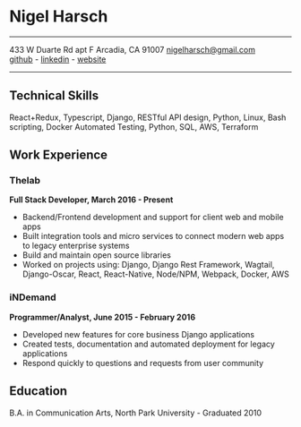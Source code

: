 # Nigel Harsch

---
433 W Duarte Rd apt F
Arcadia, CA
91007
nigelharsch@gmail.com<br />
[github](http://github.com/nharsch) -
[linkedin](http://linkedin.com/in/nigelharsch) -
[website](http://nigelharsch.com)

---
## Technical Skills
React+Redux, Typescript, Django, RESTful API design, Python, Linux, Bash scripting, Docker
Automated Testing, Python, SQL, AWS, Terraform

## Work Experience

### Thelab
**Full Stack Developer, March 2016 - Present**

* Backend/Frontend development and support for client web and mobile apps
* Built integration tools and micro services to connect modern web apps to legacy enterprise systems
* Build and maintain open source libraries
* Worked on projects using: Django, Django Rest Framework, Wagtail, Django-Oscar,
React, React-Native, Node/NPM, Webpack, Docker, AWS

### iNDemand
**Programmer/Analyst, June 2015 - February 2016**

* Developed new features for core business Django applications
* Created tests, documentation and automated deployment for legacy applications
* Respond quickly to questions and requests from user community

## Education
B.A. in Communication Arts, North Park University - Graduated 2010
